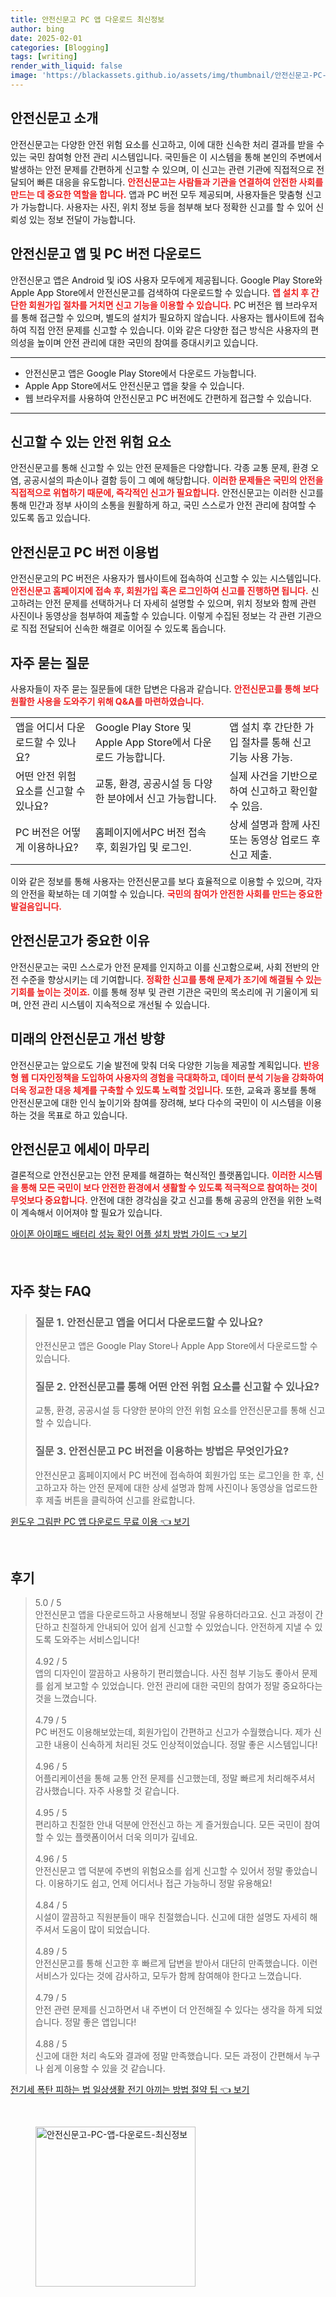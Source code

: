 ```yaml
---
title: 안전신문고 PC 앱 다운로드 최신정보
author: bing
date: 2025-02-01
categories: [Blogging]
tags: [writing]
render_with_liquid: false
image: 'https://blackassets.github.io/assets/img/thumbnail/안전신문고-PC-앱-다운로드-최신정보.webp'
---
```



<h2 id='안전신문고_소개'>안전신문고 소개</h2>

<p>안전신문고는 다양한 안전 위험 요소를 신고하고, 이에 대한 신속한 처리 결과를 받을 수 있는 국민 참여형 안전 관리 시스템입니다. 국민들은 이 시스템을 통해 본인의 주변에서 발생하는 안전 문제를 간편하게 신고할 수 있으며, 이 신고는 관련 기관에 직접적으로 전달되어 빠른 대응을 유도합니다. <b><span style="color: #ee2323;">안전신문고는 사람들과 기관을 연결하여 안전한 사회를 만드는 데 중요한 역할을 합니다.</span></b> 앱과 PC 버전 모두 제공되며, 사용자들은 맞춤형 신고가 가능합니다. 사용자는 사진, 위치 정보 등을 첨부해 보다 정확한 신고를 할 수 있어 신뢰성 있는 정보 전달이 가능합니다.</p>

<h2 id='안전신문고_앱_및_PC_버전_다운로드'>안전신문고 앱 및 PC 버전 다운로드</h2>

<p>안전신문고 앱은 Android 및 iOS 사용자 모두에게 제공됩니다. Google Play Store와 Apple App Store에서 안전신문고를 검색하여 다운로드할 수 있습니다. <b><span style="color: #ee2323;">앱 설치 후 간단한 회원가입 절차를 거치면 신고 기능을 이용할 수 있습니다.</span></b> PC 버전은 웹 브라우저를 통해 접근할 수 있으며, 별도의 설치가 필요하지 않습니다. 사용자는 웹사이트에 접속하여 직접 안전 문제를 신고할 수 있습니다. 이와 같은 다양한 접근 방식은 사용자의 편의성을 높이며 안전 관리에 대한 국민의 참여를 증대시키고 있습니다.</p>

<hr />

<ul>
    <li>안전신문고 앱은 Google Play Store에서 다운로드 가능합니다.</li>
    <li>Apple App Store에서도 안전신문고 앱을 찾을 수 있습니다.</li>
    <li>웹 브라우저를 사용하여 안전신문고 PC 버전에도 간편하게 접근할 수 있습니다.</li>
</ul>

<hr />

<h2 id='신고할_수_있는_안전_위험_요소'>신고할 수 있는 안전 위험 요소</h2>

<p>안전신문고를 통해 신고할 수 있는 안전 문제들은 다양합니다. 각종 교통 문제, 환경 오염, 공공시설의 파손이나 결함 등이 그 예에 해당합니다. <b><span style="color: #ee2323;">이러한 문제들은 국민의 안전을 직접적으로 위협하기 때문에, 즉각적인 신고가 필요합니다.</span></b> 안전신문고는 이러한 신고를 통해 민간과 정부 사이의 소통을 원활하게 하고, 국민 스스로가 안전 관리에 참여할 수 있도록 돕고 있습니다.</p>

<h2 id='안전신문고_PC_버전_이용법'>안전신문고 PC 버전 이용법</h2>

<p>안전신문고의 PC 버전은 사용자가 웹사이트에 접속하여 신고할 수 있는 시스템입니다. <b><span style="color: #ee2323;">안전신문고 홈페이지에 접속 후, 회원가입 혹은 로그인하여 신고를 진행하면 됩니다.</span></b> 신고하려는 안전 문제를 선택하거나 더 자세히 설명할 수 있으며, 위치 정보와 함께 관련 사진이나 동영상을 첨부하여 제출할 수 있습니다. 이렇게 수집된 정보는 각 관련 기관으로 직접 전달되어 신속한 해결로 이어질 수 있도록 돕습니다.</p>

<h2 id='자주_묻는_질문'>자주 묻는 질문</h2>

<p>사용자들이 자주 묻는 질문들에 대한 답변은 다음과 같습니다. <b><span style="color: #ee2323;">안전신문고를 통해 보다 원활한 사용을 도와주기 위해 Q&A를 마련하였습니다.</span></b></p>

<table>
    <tr>
        <td>앱을 어디서 다운로드할 수 있나요?</td>
        <td>Google Play Store 및 Apple App Store에서 다운로드 가능합니다.</td>
        <td>앱 설치 후 간단한 가입 절차를 통해 신고 기능 사용 가능.</td>
    </tr>
    <tr>
        <td>어떤 안전 위험 요소를 신고할 수 있나요?</td>
        <td>교통, 환경, 공공시설 등 다양한 분야에서 신고 가능합니다.</td>
        <td>실제 사건을 기반으로 하여 신고하고 확인할 수 있음.</td>
    </tr>
    <tr>
        <td>PC 버전은 어떻게 이용하나요?</td>
        <td>홈페이지에서PC 버전 접속 후, 회원가입 및 로그인.</td>
        <td>상세 설명과 함께 사진 또는 동영상 업로드 후 신고 제출.</td>
    </tr>
</table>

<p>이와 같은 정보를 통해 사용자는 안전신문고를 보다 효율적으로 이용할 수 있으며, 각자의 안전을 확보하는 데 기여할 수 있습니다. <b><span style="color: #ee2323;">국민의 참여가 안전한 사회를 만드는 중요한 발걸음입니다.</span></b></p>

<h2 id='안전신문고가_주요한_이유'>안전신문고가 중요한 이유</h2>

<p>안전신문고는 국민 스스로가 안전 문제를 인지하고 이를 신고함으로써, 사회 전반의 안전 수준을 향상시키는 데 기여합니다. <b><span style="color: #ee2323;">정확한 신고를 통해 문제가 조기에 해결될 수 있는 기회를 높이는 것이죠.</span></b> 이를 통해 정부 및 관련 기관은 국민의 목소리에 귀 기울이게 되며, 안전 관리 시스템이 지속적으로 개선될 수 있습니다.</p>

<h2 id='미래의_안전신문고_개선_방향'>미래의 안전신문고 개선 방향</h2>

<p>안전신문고는 앞으로도 기술 발전에 맞춰 더욱 다양한 기능을 제공할 계획입니다. <b><span style="color: #ee2323;">반응형 웹 디자인정책을 도입하여 사용자의 경험을 극대화하고, 데이터 분석 기능을 강화하여 더욱 정교한 대응 체계를 구축할 수 있도록 노력할 것입니다.</span></b> 또한, 교육과 홍보를 통해 안전신문고에 대한 인식 높이기와 참여를 장려해, 보다 다수의 국민이 이 시스템을 이용하는 것을 목표로 하고 있습니다.</p>

<h2 id='안전신문고_에세이_마무리'>안전신문고 에세이 마무리</h2>

<p>결론적으로 안전신문고는 안전 문제를 해결하는 혁신적인 플랫폼입니다. <b><span style="color: #ee2323;">이러한 시스템을 통해 모든 국민이 보다 안전한 환경에서 생활할 수 있도록 적극적으로 참여하는 것이 무엇보다 중요합니다.</span></b> 안전에 대한 경각심을 갖고 신고를 통해 공공의 안전을 위한 노력이 계속해서 이어져야 할 필요가 있습니다.</p>


<p><a class="click-button" title="아이폰 아이패드 배터리 성능 확인 어플 설치 방법 가이드" href="https://blackassets.github.io/posts/%EC%95%84%EC%9D%B4%ED%8F%B0-%EC%95%84%EC%9D%B4%ED%8C%A8%EB%93%9C-%EB%B0%B0%ED%84%B0%EB%A6%AC-%EC%84%B1%EB%8A%A5-%ED%99%95%EC%9D%B8-%EC%96%B4%ED%94%8C-%EC%84%A4%EC%B9%98-%EB%B0%A9%EB%B2%95-%EA%B0%80%EC%9D%B4%EB%93%9C/" rel="dofollow">아이폰 아이패드 배터리 성능 확인 어플 설치 방법 가이드 👈 보기</a></p><br>
<h2 id='자주_찾는_FAQ'>자주 찾는 FAQ</h2>
<div itemscope="" itemtype="https://schema.org/FAQPage"> 
<blockquote> 
<div itemscope="" itemprop="mainEntity" itemtype="https://schema.org/Question"> 
<h3 itemprop="name">질문 1. 안전신문고 앱을 어디서 다운로드할 수 있나요?</h3> 
<div itemscope="" itemprop="acceptedAnswer" itemtype="https://schema.org/Answer"> 
<span itemprop="text"> 
<p>안전신문고 앱은 Google Play Store나 Apple App Store에서 다운로드할 수 있습니다.</p> 
</span> 
</div> 
</div> 
<div itemscope="" itemprop="mainEntity" itemtype="https://schema.org/Question"> 
<h3 itemprop="name">질문 2. 안전신문고를 통해 어떤 안전 위험 요소를 신고할 수 있나요?</h3> 
<div itemscope="" itemprop="acceptedAnswer" itemtype="https://schema.org/Answer"> 
<span itemprop="text"> 
<p>교통, 환경, 공공시설 등 다양한 분야의 안전 위험 요소를 안전신문고를 통해 신고할 수 있습니다.</p> 
</span> 
</div> 
</div> 
<div itemscope="" itemprop="mainEntity" itemtype="https://schema.org/Question"> 
<h3 itemprop="name">질문 3. 안전신문고 PC 버전을 이용하는 방법은 무엇인가요?</h3> 
<div itemscope="" itemprop="acceptedAnswer" itemtype="https://schema.org/Answer"> 
<span itemprop="text"> 
<p>안전신문고 홈페이지에서 PC 버전에 접속하여 회원가입 또는 로그인을 한 후, 신고하고자 하는 안전 문제에 대한 상세 설명과 함께 사진이나 동영상을 업로드한 후 제출 버튼을 클릭하여 신고를 완료합니다.</p> 
</span> 
</div> 
</div> 
</blockquote> 
</div>
<p><a class="click-button" title="윈도우 그림판 PC 앱 다운로드 무료 이용" href="https://blackassets.github.io/posts/%EC%9C%88%EB%8F%84%EC%9A%B0-%EA%B7%B8%EB%A6%BC%ED%8C%90-PC-%EC%95%B1-%EB%8B%A4%EC%9A%B4%EB%A1%9C%EB%93%9C-%EB%AC%B4%EB%A3%8C-%EC%9D%B4%EC%9A%A9/" rel="dofollow">윈도우 그림판 PC 앱 다운로드 무료 이용 👈 보기</a></p><br>
<h2 id='후기'>후기</h2>
<div itemscope itemtype="https://schema.org/Product">
  <blockquote>
  <div itemprop="review" itemscope itemtype="https://schema.org/Review">
      <div itemprop="reviewRating" itemscope itemtype="https://schema.org/Rating"> <span itemprop="ratingValue">5.0</span> / <span itemprop="bestRating">5</span> </div>
      <span itemprop="reviewBody">안전신문고 앱을 다운로드하고 사용해보니 정말 유용하더라고요. 신고 과정이 간단하고 친절하게 안내되어 있어 쉽게 신고할 수 있었습니다. 안전하게 지낼 수 있도록 도와주는 서비스입니다!</span>
  </div>
  <br>
  <div itemprop="review" itemscope itemtype="https://schema.org/Review">
      <div itemprop="reviewRating" itemscope itemtype="https://schema.org/Rating"> <span itemprop="ratingValue">4.92</span> / <span itemprop="bestRating">5</span> </div>
      <span itemprop="reviewBody">앱의 디자인이 깔끔하고 사용하기 편리했습니다. 사진 첨부 기능도 좋아서 문제를 쉽게 보고할 수 있었습니다. 안전 관리에 대한 국민의 참여가 정말 중요하다는 것을 느꼈습니다.</span>
  </div>
  <br>
  <div itemprop="review" itemscope itemtype="https://schema.org/Review">
      <div itemprop="reviewRating" itemscope itemtype="https://schema.org/Rating"> <span itemprop="ratingValue">4.79</span> / <span itemprop="bestRating">5</span> </div>
      <span itemprop="reviewBody">PC 버전도 이용해보았는데, 회원가입이 간편하고 신고가 수월했습니다. 제가 신고한 내용이 신속하게 처리된 것도 인상적이었습니다. 정말 좋은 시스템입니다!</span>
  </div>
  <br>
  <div itemprop="review" itemscope itemtype="https://schema.org/Review">
      <div itemprop="reviewRating" itemscope itemtype="https://schema.org/Rating"> <span itemprop="ratingValue">4.96</span> / <span itemprop="bestRating">5</span> </div>
      <span itemprop="reviewBody">어플리케이션을 통해 교통 안전 문제를 신고했는데, 정말 빠르게 처리해주셔서 감사했습니다. 자주 사용할 것 같습니다.</span>
  </div>
  <br>
  <div itemprop="review" itemscope itemtype="https://schema.org/Review">
      <div itemprop="reviewRating" itemscope itemtype="https://schema.org/Rating"> <span itemprop="ratingValue">4.95</span> / <span itemprop="bestRating">5</span> </div>
      <span itemprop="reviewBody">편리하고 친절한 안내 덕분에 안전신고 하는 게 즐거웠습니다. 모든 국민이 참여할 수 있는 플랫폼이어서 더욱 의미가 깊네요.</span>
  </div>
  <br>
  <div itemprop="review" itemscope itemtype="https://schema.org/Review">
      <div itemprop="reviewRating" itemscope itemtype="https://schema.org/Rating"> <span itemprop="ratingValue">4.96</span> / <span itemprop="bestRating">5</span> </div>
      <span itemprop="reviewBody">안전신문고 앱 덕분에 주변의 위험요소를 쉽게 신고할 수 있어서 정말 좋았습니다. 이용하기도 쉽고, 언제 어디서나 접근 가능하니 정말 유용해요!</span>
  </div>
  <br>
  <div itemprop="review" itemscope itemtype="https://schema.org/Review">
      <div itemprop="reviewRating" itemscope itemtype="https://schema.org/Rating"> <span itemprop="ratingValue">4.84</span> / <span itemprop="bestRating">5</span> </div>
      <span itemprop="reviewBody">시설이 깔끔하고 직원분들이 매우 친절했습니다. 신고에 대한 설명도 자세히 해주셔서 도움이 많이 되었습니다.</span>
  </div>
  <br>
  <div itemprop="review" itemscope itemtype="https://schema.org/Review">
      <div itemprop="reviewRating" itemscope itemtype="https://schema.org/Rating"> <span itemprop="ratingValue">4.89</span> / <span itemprop="bestRating">5</span> </div>
      <span itemprop="reviewBody">안전신문고를 통해 신고한 후 빠르게 답변을 받아서 대단히 만족했습니다. 이런 서비스가 있다는 것에 감사하고, 모두가 함께 참여해야 한다고 느꼈습니다.</span>
  </div>
  <br>
  <div itemprop="review" itemscope itemtype="https://schema.org/Review">
      <div itemprop="reviewRating" itemscope itemtype="https://schema.org/Rating"> <span itemprop="ratingValue">4.79</span> / <span itemprop="bestRating">5</span> </div>
      <span itemprop="reviewBody">안전 관련 문제를 신고하면서 내 주변이 더 안전해질 수 있다는 생각을 하게 되었습니다. 정말 좋은 앱입니다!</span>
  </div>
  <br>
  <div itemprop="review" itemscope itemtype="https://schema.org/Review">
      <div itemprop="reviewRating" itemscope itemtype="https://schema.org/Rating"> <span itemprop="ratingValue">4.88</span> / <span itemprop="bestRating">5</span> </div>
      <span itemprop="reviewBody">신고에 대한 처리 속도와 결과에 정말 만족했습니다. 모든 과정이 간편해서 누구나 쉽게 이용할 수 있을 것 같습니다.</span>
  </div>
  </blockquote>
</div>
<p><a class="click-button" title="전기세 폭탄 피하는 법 일상생활 전기 아끼는 방법 절약 팁" href="https://blackassets.github.io/posts/%EC%A0%84%EA%B8%B0%EC%84%B8-%ED%8F%AD%ED%83%84-%ED%94%BC%ED%95%98%EB%8A%94-%EB%B2%95-%EC%9D%BC%EC%83%81%EC%83%9D%ED%99%9C-%EC%A0%84%EA%B8%B0-%EC%95%84%EB%81%BC%EB%8A%94-%EB%B0%A9%EB%B2%95-%EC%A0%88%EC%95%BD-%ED%8C%81/" rel="dofollow">전기세 폭탄 피하는 법 일상생활 전기 아끼는 방법 절약 팁 👈 보기</a></p><br>
<figure class="image"><img src="https://blackassets.github.io/assets/img/thumbnail/안전신문고-PC-앱-다운로드-최신정보.webp" alt="안전신문고-PC-앱-다운로드-최신정보" width="256" height="256"></figure>